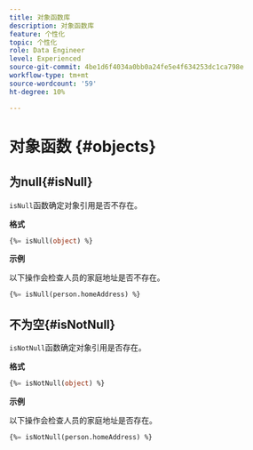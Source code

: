 ```yaml
---
title: 对象函数库
description: 对象函数库
feature: 个性化
topic: 个性化
role: Data Engineer
level: Experienced
source-git-commit: 4be1d6f4034a0bb0a24fe5e4f634253dc1ca798e
workflow-type: tm+mt
source-wordcount: '59'
ht-degree: 10%

---
```


# 对象函数 {#objects}

## 为null{#isNull}

`isNull`函数确定对象引用是否不存在。

**格式**

```sql
{%= isNull(object) %}
```

**示例**

以下操作会检查人员的家庭地址是否不存在。

```sql
{%= isNull(person.homeAddress) %}
```

## 不为空{#isNotNull}

`isNotNull`函数确定对象引用是否存在。

**格式**

```sql
{%= isNotNull(object) %}
```

**示例**

以下操作会检查人员的家庭地址是否存在。

```sql
{%= isNotNull(person.homeAddress) %}
```
